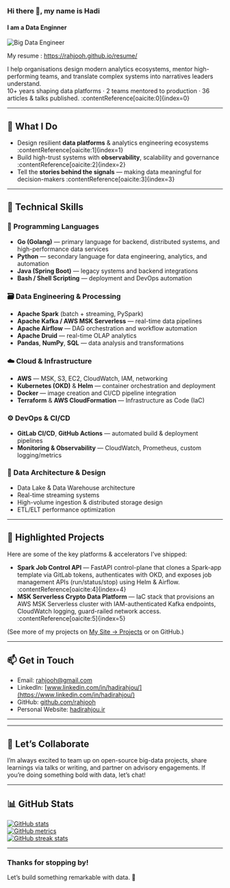
### Hi there 👋, my name is Hadi
#### I am a Data Enginner 
![Big Data Engineer](https://7wdata.be/wp-content/uploads/2019/01/coverpng.png)


My resume : https://rahjooh.github.io/resume/


I help organisations design modern analytics ecosystems, mentor high-performing teams, and translate complex systems into narratives leaders understand.  
10+ years shaping data platforms · 2 teams mentored to production · 36 articles & talks published. :contentReference[oaicite:0]{index=0}

---

## 🎯 What I Do  
- Design resilient **data platforms** & analytics engineering ecosystems :contentReference[oaicite:1]{index=1}  
- Build high-trust systems with **observability**, scalability and governance :contentReference[oaicite:2]{index=2}  
- Tell the **stories behind the signals** — making data meaningful for decision-makers :contentReference[oaicite:3]{index=3}

---

## 🧠 Technical Skills  

### 🧩 Programming Languages  
- **Go (Golang)** — primary language for backend, distributed systems, and high-performance data services  
- **Python** — secondary language for data engineering, analytics, and automation  
- **Java (Spring Boot)** — legacy systems and backend integrations  
- **Bash / Shell Scripting** — deployment and DevOps automation  

### 🗃️ Data Engineering & Processing  
- **Apache Spark** (batch + streaming, PySpark)  
- **Apache Kafka / AWS MSK Serverless** — real-time data pipelines  
- **Apache Airflow** — DAG orchestration and workflow automation  
- **Apache Druid** — real-time OLAP analytics  
- **Pandas**, **NumPy**, **SQL** — data analysis and transformations  

### ☁️ Cloud & Infrastructure  
- **AWS** — MSK, S3, EC2, CloudWatch, IAM, networking  
- **Kubernetes (OKD)** & **Helm** — container orchestration and deployment  
- **Docker** — image creation and CI/CD pipeline integration  
- **Terraform** & **AWS CloudFormation** — Infrastructure as Code (IaC)  

### ⚙️ DevOps & CI/CD  
- **GitLab CI/CD**, **GitHub Actions** — automated build & deployment pipelines  
- **Monitoring & Observability** — CloudWatch, Prometheus, custom logging/metrics  

### 📐 Data Architecture & Design  
- Data Lake & Data Warehouse architecture  
- Real-time streaming systems  
- High-volume ingestion & distributed storage design  
- ETL/ELT performance optimization  

---

## 🚀 Highlighted Projects  
Here are some of the key platforms & accelerators I’ve shipped:  
- **Spark Job Control API** — FastAPI control-plane that clones a Spark-app template via GitLab tokens, authenticates with OKD, and exposes job management APIs (run/status/stop) using Helm & Airflow. :contentReference[oaicite:4]{index=4}  
- **MSK Serverless Crypto Data Platform** — IaC stack that provisions an AWS MSK Serverless cluster with IAM-authenticated Kafka endpoints, CloudWatch logging, guard-railed network access. :contentReference[oaicite:5]{index=5}  

(See more of my projects on [My Site → Projects](https://hadirahjou.ir) or on GitHub.)

---

## 📫 Get in Touch  
- Email: rahjooh@gmail.com  
- LinkedIn: [www.linkedin.com/in/hadirahjou/](https://www.linkedin.com/in/hadirahjou/)  
- GitHub: [github.com/rahjooh](https://github.com/rahjooh)  
- Personal Website: [hadirahjou.ir](https://hadirahjou.ir)

---


---

## 🤝 Let’s Collaborate  
I’m always excited to team up on open-source big-data projects, share learnings via talks or writing, and partner on advisory engagements. If you’re doing something bold with data, let’s chat!

---

## 📊 GitHub Stats  
[![GitHub stats](https://github-readme-stats.vercel.app/api?username=rahjooh&show_icons=true&count_private=true)](https://github.com/rahjooh)  
[![GitHub metrics](https://metrics.lecoq.io/rahjooh)](https://metrics.lecoq.io/rahjooh)  
[![GitHub streak stats](https://github-readme-streak-stats.herokuapp.com/?user=rahjooh)](https://github-readme-streak-stats.herokuapp.com/?user=rahjooh)

---

### Thanks for stopping by!  
Let’s build something remarkable with data. 🎉

